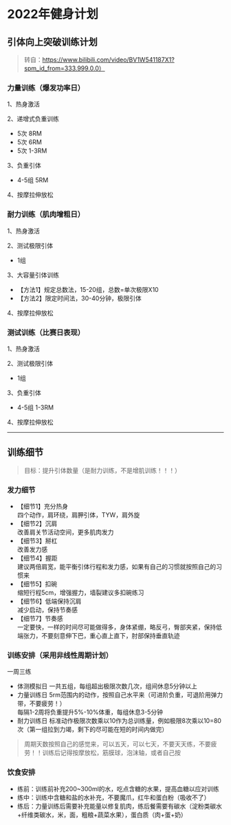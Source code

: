 # 2022年健身计划   

## 引体向上突破训练计划

> 转自：https://www.bilibili.com/video/BV1W541187X1?spm_id_from=333.999.0.0）

### 力量训练（爆发功率日）
1、热身激活  

2、递增式负重训练     
* 5次 8RM     
* 5次 6RM       
* 5次 1-3RM      

3、负重引体  
* 4-5组 5RM      

4、按摩拉伸放松    

### 耐力训练（肌肉增粗日）
1、热身激活        

2、测试极限引体    
* 1组 

3、大容量引体训练      
* 【方法1】规定总数法，15-20组，总数=单次极限X10      
* 【方法2】限定时间法，30-40分钟，极限引体      

4、按摩拉伸放松   

### 测试训练（比赛日表现）
1、热身激活 
 
2、测试极限引体  
* 1组    

3、负重引体
* 4-5组 1-3RM       

4、按摩拉伸放松 

---  

## 训练细节
> 目标：提升引体数量（是耐力训练，不是增肌训练！！！）

### 发力细节
* 【细节1】充分热身  
四个动作，肩环绕，肩胛引体，TYW，肩外旋  
* 【细节2】沉肩  
改善肩关节活动空间，更多肌肉发力  
* 【细节3】掰杠  
改善发力感  
* 【细节4】握距  
建议两倍肩宽，能平衡引体行程和发力感，如果有自己的习惯就按照自己的习惯来  
* 【细节5】扣碗  
缩短行程5cm，增强握力，墙裂建议多扣碗练习  
* 【细节6】低端保持沉肩  
减少启动，保持节奏感  
* 【细节7】节奏感  
一定要快，一样的时间尽可能做得多，身体紧绷，略反弓，臀部夹紧，保持低端张力，不要刻意伸下巴，重心直上直下，肘部保持垂直轨迹

### 训练安排（采用非线性周期计划）
一周三练  
* 体测模拟日 
一共五组，每组超出极限次数几次，组间休息5分钟以上  
* 力量训练日 
5rm范围内的动作，按照自己水平来（可进阶负重，可退阶用弹力带，不要疲劳！）  
每隔1-2周将负重提升5%-10%体重，每组休息3-5分钟  
* 耐力训练日 
标准动作极限次数乘以10作为总训练量，例如极限8次乘以10=80次（第一组拉到力竭，剩下的尽可能在短的时间内做完）   
> 周期天数按照自己的感觉来，可以五天，可以七天，不要天天练，不要疲劳！！训练后记得按摩放松，筋膜球，泡沫轴，或者自己按  

### 饮食安排
* 练前：训练前补充200~300ml的水，吃点含糖的水果，提高血糖以应对训练  
* 练中：训练中含糖和盐的水补充，不要魔爪，红牛和蛋白粉（吸收不了）  
* 练后：力量训练后需要补充能量以修复肌肉，练后餐需要有碳水（淀粉类碳水+纤维类碳水，米，面，粗粮+蔬菜水果），蛋白质（肉+蛋+奶）  
 